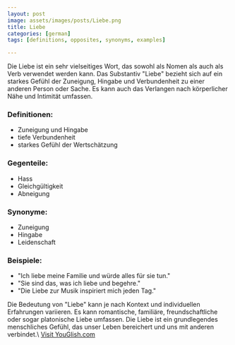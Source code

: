 ```yaml
---
layout: post
image: assets/images/posts/Liebe.png
title: Liebe
categories: [german]
tags: [definitions, opposites, synonyms, examples]

---
```


Die Liebe ist ein sehr vielseitiges Wort, das sowohl als Nomen als auch als Verb verwendet werden kann. Das Substantiv "Liebe" bezieht sich auf ein starkes Gefühl der Zuneigung, Hingabe und Verbundenheit zu einer anderen Person oder Sache. Es kann auch das Verlangen nach körperlicher Nähe und Intimität umfassen.

### Definitionen:
- Zuneigung und Hingabe
- tiefe Verbundenheit
- starkes Gefühl der Wertschätzung

### Gegenteile:
- Hass
- Gleichgültigkeit
- Abneigung

### Synonyme:
- Zuneigung
- Hingabe
- Leidenschaft

### Beispiele:
- "Ich liebe meine Familie und würde alles für sie tun."
- "Sie sind das, was ich liebe und begehre."
- "Die Liebe zur Musik inspiriert mich jeden Tag."

Die Bedeutung von "Liebe" kann je nach Kontext und individuellen Erfahrungen variieren. Es kann romantische, familiäre, freundschaftliche oder sogar platonische Liebe umfassen. Die Liebe ist ein grundlegendes menschliches Gefühl, das unser Leben bereichert und uns mit anderen verbindet.\ <a id="yg-widget-0" class="youglish-widget" data-query="Liebe" data-lang="german" data-components="8412" data-auto-start="0" data-bkg-color="theme_light" data-title="How%20to%20pronounce%20Liebe%20in%20German"  rel="nofollow" href="https://youglish.com">Visit YouGlish.com</a><script async src="https://youglish.com/public/emb/widget.js" charset="utf-8"></script>